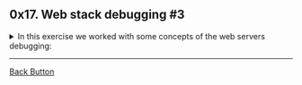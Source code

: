 ## 0x17. Web stack debugging #3

<details>
<summary>In this exercise we worked with some concepts of the web servers debugging: </summary>
<br>

- Docker
- Puppet
- Apache2

</details>

---

[Back Button](https://github.com/FatChicken277/holberton-system_engineering-devops)